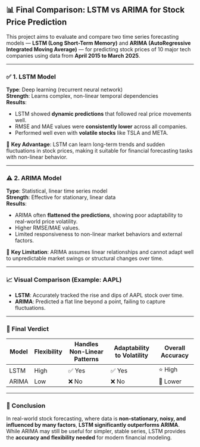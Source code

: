## 📊 Final Comparison: LSTM vs ARIMA for Stock Price Prediction

This project aims to evaluate and compare two time series forecasting models — **LSTM (Long Short-Term Memory)** and **ARIMA (AutoRegressive Integrated Moving Average)** — for predicting stock prices of 10 major tech companies using data from **April 2015 to March 2025**.

---

### ✅ 1. LSTM Model

**Type**: Deep learning (recurrent neural network)  
**Strength**: Learns complex, non-linear temporal dependencies  
**Results**:  
- LSTM showed **dynamic predictions** that followed real price movements well.
- RMSE and MAE values were **consistently lower** across all companies.
- Performed well even with **volatile stocks** like TSLA and META.

📌 **Key Advantage**: LSTM can learn long-term trends and sudden fluctuations in stock prices, making it suitable for financial forecasting tasks with non-linear behavior.

---

### ⚠️ 2. ARIMA Model

**Type**: Statistical, linear time series model  
**Strength**: Effective for stationary, linear data  
**Results**:  
- ARIMA often **flattened the predictions**, showing poor adaptability to real-world price volatility.
- Higher RMSE/MAE values.
- Limited responsiveness to non-linear market behaviors and external factors.

📌 **Key Limitation**: ARIMA assumes linear relationships and cannot adapt well to unpredictable market swings or structural changes over time.

---

### 📈 Visual Comparison (Example: AAPL)
- **LSTM**: Accurately tracked the rise and dips of AAPL stock over time.
- **ARIMA**: Predicted a flat line beyond a point, failing to capture fluctuations.

---

### 🏁 Final Verdict

| Model  | Flexibility | Handles Non-Linear Patterns | Adaptability to Volatility | Overall Accuracy |
|--------|-------------|-----------------------------|-----------------------------|------------------|
| LSTM   | High        | ✅ Yes                      | ✅ Yes                      | ⭐ High          |
| ARIMA  | Low         | ❌ No                       | ❌ No                       | 🚫 Lower        |

---

### 🔮 Conclusion

In real-world stock forecasting, where data is **non-stationary, noisy, and influenced by many factors**, **LSTM significantly outperforms ARIMA**. While ARIMA may still be useful for simpler, stable series, LSTM provides the **accuracy and flexibility needed** for modern financial modeling.
